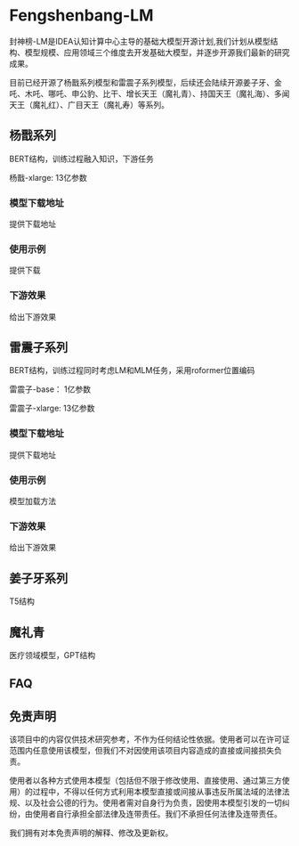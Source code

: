 # Fengshenbang-LM
封神榜-LM是IDEA认知计算中心主导的基础大模型开源计划,我们计划从模型结构、模型规模、应用领域三个维度去开发基础大模型，并逐步开源我们最新的研究成果。

目前已经开源了杨戬系列模型和雷震子系列模型，后续还会陆续开源姜子牙、金吒、木吒、哪吒、申公豹、比干、增长天王（魔礼青）、持国天王（魔礼海）、多闻天王（魔礼红）、广目天王（魔礼寿）等系列。 
  
## 杨戬系列
BERT结构，训练过程融入知识，下游任务

杨戬-xlarge: 13亿参数

### 模型下载地址
提供下载地址

### 使用示例
提供下载

### 下游效果
给出下游效果

## 雷震子系列
BERT结构，训练过程同时考虑LM和MLM任务，采用roformer位置编码

雷震子-base： 1亿参数

雷震子-xlarge: 13亿参数 

### 模型下载地址
提供下载地址

### 使用示例
模型加载方法

### 下游效果
给出下游效果

## 姜子牙系列
T5结构

## 魔礼青
医疗领域模型，GPT结构

## FAQ

## 免责声明
该项目中的内容仅供技术研究参考，不作为任何结论性依据。使用者可以在许可证范围内任意使用该模型，但我们不对因使用该项目内容造成的直接或间接损失负责。

使用者以各种方式使用本模型（包括但不限于修改使用、直接使用、通过第三方使用）的过程中，不得以任何方式利用本模型直接或间接从事违反所属法域的法律法规、以及社会公德的行为。使用者需对自身行为负责，因使用本模型引发的一切纠纷，由使用者自行承担全部法律及连带责任。我们不承担任何法律及连带责任。

我们拥有对本免责声明的解释、修改及更新权。

